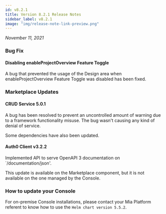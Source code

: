 ```yaml
---
id: v8.2.1
title: Version 8.2.1 Release Notes
sidebar_label: v8.2.1
image: "img/release-note-link-preview.png"
---
```


_November 11, 2021_

### Bug Fix

#### Disabling enableProjectOverview Feature Toggle

A bug that prevented the usage of the Design area when enableProjectOverview Feature Toggle was disabled has been fixed.

### Marketplace Updates

#### CRUD Service 5.0.1

A bug has been resolved to prevent an uncontrolled amount of warning due to a framework functionality misuse. The bug wasn't causing any kind of denial of service.

Some dependencies have also been updated.

#### Auth0 Client v3.2.2

Implemented API to serve OpenAPI 3 documentation on `/documentation/json'.

This update is available on the Marketplace component, but it is not available on the one managed by the Console.

### How to update your Console

For on-premise Console installations, please contact your Mia Platform referent to know how to use the `Helm chart version 5.5.2`.
